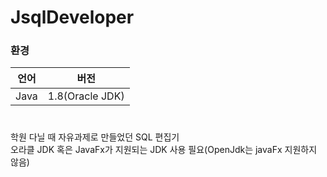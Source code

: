 # JsqlDeveloper

### 환경

| 언어 | 버전 |
|:---:|:---:|
|Java|1.8(Oracle JDK)|
#
학원 다닐 때 자유과제로 만들었던 SQL 편집기
<br>
오라클 JDK 혹은 JavaFx가 지원되는 JDK 사용 필요(OpenJdk는 javaFx 지원하지 않음)
